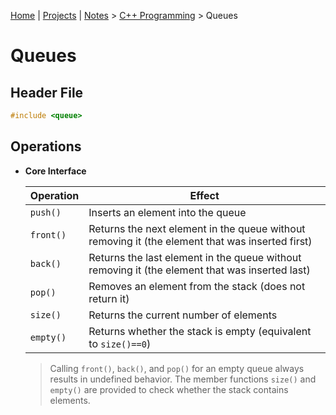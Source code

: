 [Home](../../) | [Projects](../../projects) | [Notes](../) > <a href="./">C++ Programming</a> > Queues

# Queues



## Header File

```cpp
#include <queue>
```



## Operations

* **Core Interface**

  | Operation | Effect                                                       |
  | --------- | ------------------------------------------------------------ |
  | `push()`  | Inserts an element into the queue                            |
  | `front()` | Returns the next element in the queue without removing it (the element that was inserted first) |
  | `back()`  | Returns the last element in the queue without removing it (the element that was inserted last) |
  | `pop()`   | Removes an element from the stack (does not return it)       |
  | `size()`  | Returns the current number of elements                       |
  | `empty()` | Returns whether the stack is empty (equivalent to `size()==0`) |
  
  > Calling `front()`, `back()`, and `pop()` for an empty queue always results in undefined behavior. The member functions `size()` and `empty()` are provided to check whether the stack contains elements.